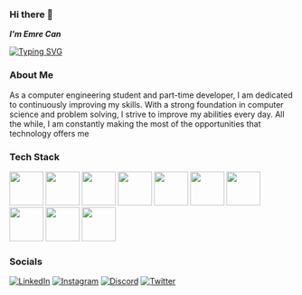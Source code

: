 ### Hi there 👋 
**_I'm Emre Can_**

[![Typing SVG](https://readme-typing-svg.demolab.com?font=Fira+Code&weight=500&size=22&pause=1000&background=FFFFFF00&width=435&lines=Computer+Engineer+Student;Full+Stack+Developer;Software+Engineer)]()

### About Me

As a computer engineering student and part-time developer, I am dedicated to continuously improving my skills. With a strong foundation in computer science and problem solving, I strive to improve my abilities every day. All the while, I am constantly making the most of the opportunities that technology offers me

### Tech Stack 

<img style="height: 60px;" src="https://cdn.jsdelivr.net/gh/devicons/devicon/icons/java/java-original-wordmark.svg" /> <img style="height: 60px;" src="https://cdn.jsdelivr.net/gh/devicons/devicon/icons/csharp/csharp-original.svg" /> <img style="height: 60px;" src="https://cdn.jsdelivr.net/gh/devicons/devicon/icons/dot-net/dot-net-original-wordmark.svg" /> <img style="height: 60px;" src="https://cdn.jsdelivr.net/gh/devicons/devicon/icons/spring/spring-original.svg" /> <img style="height: 60px;" src="https://cdn.jsdelivr.net/gh/devicons/devicon/icons/mysql/mysql-plain-wordmark.svg" /> <img style="height: 60px;" src="https://cdn.jsdelivr.net/gh/devicons/devicon/icons/postgresql/postgresql-original-wordmark.svg" /> <img style="height: 60px;" src="https://cdn.jsdelivr.net/gh/devicons/devicon/icons/javascript/javascript-original.svg" /> <img style="height: 60px;" src="https://cdn.jsdelivr.net/gh/devicons/devicon/icons/angularjs/angularjs-original.svg" /> <img style="height: 60px;" src="https://cdn.jsdelivr.net/gh/devicons/devicon/icons/html5/html5-original-wordmark.svg" /> <img style="height: 60px;" src="https://cdn.jsdelivr.net/gh/devicons/devicon/icons/css3/css3-original-wordmark.svg" /> 





### Socials

[![LinkedIn](https://img.shields.io/badge/LinkedIn-%230077B5.svg?logo=linkedin&logoColor=white)](https://www.linkedin.com/in/emre-can-%C3%A7akir-6a1a8020b/) 
[![Instagram](https://img.shields.io/badge/Instagram-%23E4405F.svg?logo=Instagram&logoColor=white)](https://www.instagram.com/emreecann28/) 
[![Discord](https://img.shields.io/badge/Discord-%237289DA.svg?logo=discord&logoColor=white)](https://discord.gg/TheMrE#0158) 
[![Twitter](https://img.shields.io/badge/Twitter-%231DA1F2.svg?logo=Twitter&logoColor=white)](https://twitter.com/TheMrE28) 



